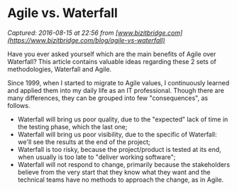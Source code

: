 # Agile vs. Waterfall

_Captured: 2016-08-15 at 22:56 from [www.bizitbridge.com](https://www.bizitbridge.com/blog/agile-vs-waterfall)_

Have you ever asked yourself which are the main benefits of Agile over Waterfall? This article contains valuable ideas regarding these 2 sets of methodologies, Waterfall and Agile.

Since 1999, when I started to migrate to Agile values, I continuously learned and applied them into my daily life as an IT professional. Though there are many differences, they can be grouped into few "consequences", as follows.

* Waterfall will bring us poor quality, due to the "expected" lack of time in the testing phase, which the last one;
* Waterfall will bring us poor visibility, due to the specific of Waterfall: we'll see the results at the end of the project;
* Waterfall is too risky, because the project/product is tested at its end, when usually is too late to "deliver working software";
* Waterfall will not respond to change, primarily because the stakeholders believe from the very start that they know what they want and the technical teams have no methods to approach the change, as in Agile.


